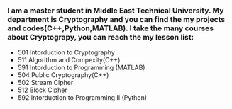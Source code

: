 ### I am a master student in Middle East Technical University. My department is Cryptography and you can find the my projects and codes(C++,Python,MATLAB). I take the many courses about Cryptograpy, you can reach the my lesson list:
* 501 Intorduction to Cryptography
* 511 Algorithm and Compexity(C++)
* 591 Intorduction to Programming (MATLAB)
* 504 Public Cryptography(C++)
* 502 Stream Cipher
* 512 Block Cipher
* 592 Intorduction to Programming II (Python)
